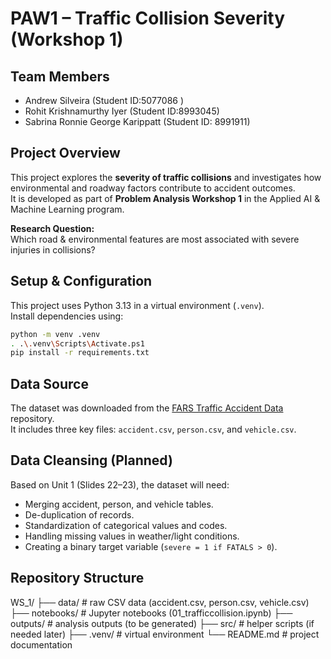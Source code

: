 # PAW1 – Traffic Collision Severity (Workshop 1)

## Team Members
- Andrew Silveira (Student ID:5077086 )
- Rohit Krishnamurthy Iyer (Student ID:8993045)
- Sabrina Ronnie George Karippatt (Student ID: 8991911)

## Project Overview
This project explores the **severity of traffic collisions** and investigates how environmental and roadway factors contribute to accident outcomes.  
It is developed as part of **Problem Analysis Workshop 1** in the Applied AI & Machine Learning program.  

**Research Question:**  
Which road & environmental features are most associated with severe injuries in collisions?

## Setup & Configuration
This project uses Python 3.13 in a virtual environment (`.venv`).  
Install dependencies using:

```bash
python -m venv .venv
. .\.venv\Scripts\Activate.ps1
pip install -r requirements.txt 
```

## Data Source
The dataset was downloaded from the [FARS Traffic Accident Data](https://www.kaggle.com/) repository.  
It includes three key files: `accident.csv`, `person.csv`, and `vehicle.csv`.

## Data Cleansing (Planned)
Based on Unit 1 (Slides 22–23), the dataset will need:
- Merging accident, person, and vehicle tables.
- De-duplication of records.
- Standardization of categorical values and codes.
- Handling missing values in weather/light conditions.
- Creating a binary target variable (`severe = 1 if FATALS > 0`).

## Repository Structure
WS_1/
├── data/         # raw CSV data (accident.csv, person.csv, vehicle.csv)
├── notebooks/    # Jupyter notebooks (01_trafficcollision.ipynb)
├── outputs/      # analysis outputs (to be generated)
├── src/          # helper scripts (if needed later)
├── .venv/        # virtual environment
└── README.md     # project documentation


